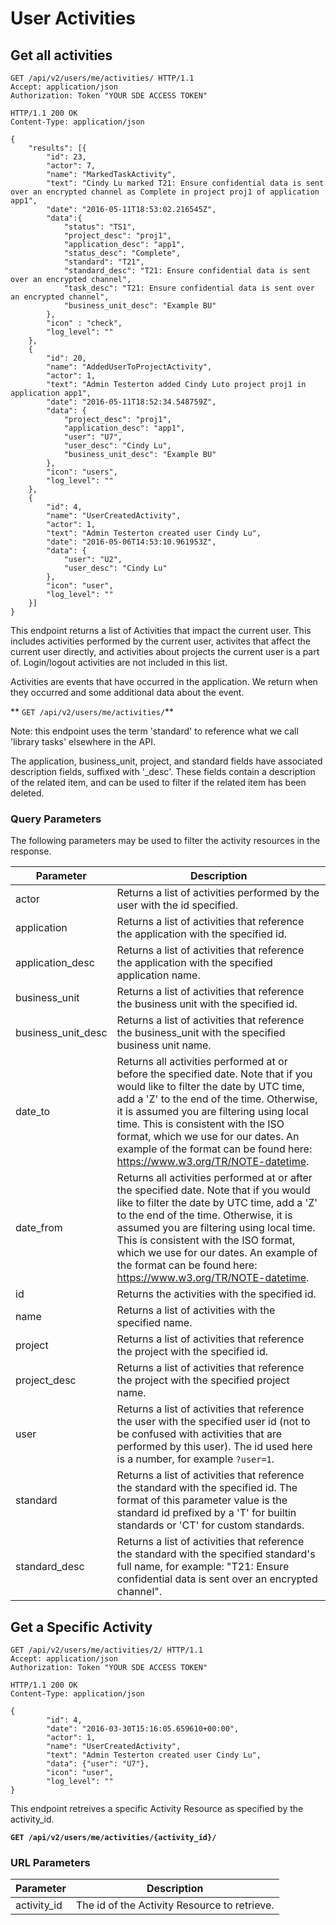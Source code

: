 # User Activities

## Get all activities

```http
GET /api/v2/users/me/activities/ HTTP/1.1
Accept: application/json
Authorization: Token "YOUR SDE ACCESS TOKEN"
```

```http
HTTP/1.1 200 OK
Content-Type: application/json

{
    "results": [{
        "id": 23,
        "actor": 7,
        "name": "MarkedTaskActivity",
        "text": "Cindy Lu marked T21: Ensure confidential data is sent over an encrypted channel as Complete in project proj1 of application app1",
        "date": "2016-05-11T18:53:02.216545Z",
        "data":{
            "status": "TS1",
            "project_desc": "proj1",
            "application_desc": "app1",
            "status_desc": "Complete",
            "standard": "T21",
            "standard_desc": "T21: Ensure confidential data is sent over an encrypted channel",
            "task_desc": "T21: Ensure confidential data is sent over an encrypted channel",
            "business_unit_desc": "Example BU"
        },
        "icon" : "check",
        "log_level": ""
    },
    {
        "id": 20,
        "name": "AddedUserToProjectActivity",
        "actor": 1,
        "text": "Admin Testerton added Cindy Luto project proj1 in application app1",
        "date": "2016-05-11T18:52:34.548759Z",
        "data": {
            "project_desc": "proj1",
            "application_desc": "app1",
            "user": "U7",
            "user_desc": "Cindy Lu",
            "business_unit_desc": "Example BU"
        },
        "icon": "users",
        "log_level": ""
    },
    {
        "id": 4,
        "name": "UserCreatedActivity",
        "actor": 1,
        "text": "Admin Testerton created user Cindy Lu",
        "date": "2016-05-06T14:53:10.961953Z",
        "data": {
            "user": "U2",
            "user_desc": "Cindy Lu"
        },
        "icon": "user",
        "log_level": ""
    }]
}
```

This endpoint returns a list of Activities that impact the current user.  This includes activities performed by the current user, activites that affect the current user directly, and activities about projects the current user is a part of.  Login/logout activities are not included in this list.

Activities are events that have occurred in the application. We return when they occurred and some additional data about the event.

** `GET /api/v2/users/me/activities/`**

Note: this endpoint uses the term 'standard' to reference what we call 'library tasks' elsewhere in the API.

The application, business_unit, project, and standard fields have associated description fields, suffixed with '_desc'.  These fields contain a description of the related item, and can be used to filter if the related item has been deleted.

### Query Parameters

The following parameters may be used to filter the activity resources in the response.

Parameter        | Description
-----------------|-------------
actor            | Returns a list of activities performed by the user with the id specified.
application      | Returns a list of activities that reference the application with the specified id.
application_desc | Returns a list of activities that reference the application with the specified application name.
business_unit    | Returns a list of activities that reference the business unit with the specified id.
business_unit_desc | Returns a list of activities that reference the business_unit with the specified business unit name.
date_to          | Returns all activities performed at or before the specified date. Note that if you would like to filter the date by UTC time, add a 'Z' to the end of the time. Otherwise, it is assumed you are filtering using local time. This is consistent with the ISO format, which we use for our dates. An example of the format can be found here: https://www.w3.org/TR/NOTE-datetime.
date_from        | Returns all activities performed at or after the specified date. Note that if you would like to filter the date by UTC time, add a 'Z' to the end of the time. Otherwise, it is assumed you are filtering using local time. This is consistent with the ISO format, which we use for our dates. An example of the format can be found here: https://www.w3.org/TR/NOTE-datetime.
id               | Returns the activities with the specified id.
name             | Returns a list of activities with the specified name.
project          | Returns a list of activities that reference the project with the specified id.
project_desc     | Returns a list of activities that reference the project with the specified project name.
user             | Returns a list of activities that reference the user with the specified user id (not to be confused with activities that are performed by this user).  The id used here is a number, for example `?user=1`.
standard         | Returns a list of activities that reference the standard with the specified id.  The format of this parameter value is the standard id prefixed by a 'T' for builtin standards or 'CT' for custom standards.
standard_desc    | Returns a list of activities that reference the standard with the specified standard's full name, for example: "T21: Ensure confidential data is sent over an encrypted channel".










## Get a Specific Activity

```http
GET /api/v2/users/me/activities/2/ HTTP/1.1
Accept: application/json
Authorization: Token "YOUR SDE ACCESS TOKEN"
```

```http
HTTP/1.1 200 OK
Content-Type: application/json

{
        "id": 4,
        "date": "2016-03-30T15:16:05.659610+00:00",
        "actor": 1,
        "name": "UserCreatedActivity",
        "text": "Admin Testerton created user Cindy Lu",
        "data": {"user": "U7"},
        "icon": "user",
        "log_level": ""
}
```

This endpoint retreives a specific Activity Resource as specified by the activity_id.

**`GET /api/v2/users/me/activities/{activity_id}/`**

### URL Parameters

Parameter        | Description
---------------- | -----------
activity_id      | The id of the Activity Resource to retrieve.

